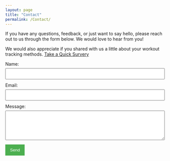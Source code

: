 ```yaml
---
layout: page
title: "Contact"
permalink: /Contact/
---
```


If you have any questions, feedback, or just want to say hello, please reach out to us through the form below. We would love to hear from you!

We would also appreciate if you shared with us a little about your workout tracking methods. [Take a Quick Survery](/Quick-Survey)

<form id="contact-form" action="https://formsubmit.co/ravi@trax.fitness" method="POST" style="width: 100%; max-width: 600px; margin: auto;">
  <div style="margin-bottom: 10px;">
    <label for="name" style="display: block; margin-bottom: 5px;">Name:</label>
    <input type="text" id="name" name="name" required style="width: 100%; padding: 8px;"/>
  </div>
  
  <div style="margin-bottom: 10px;">
    <label for="email" style="display: block; margin-bottom: 5px;">Email:</label>
    <input type="email" id="email" name="email" required style="width: 100%; padding: 8px;"/>
  </div>
  
  <div style="margin-bottom: 10px;">
    <label for="message" style="display: block; margin-bottom: 5px;">Message:</label>
    <textarea id="message" name="message" rows="5" required style="width: 100%; padding: 8px;"></textarea>
  </div>
  
  <!-- Next to thank you page-->
  <input type="hidden" name="_next" value="https://trax.fitness/Thanks">

  <!-- Hidden reCAPTCHA token field -->
  <input type="hidden" name="recaptcha_response" id="recaptchaResponse">

  <button type="submit" style="padding: 10px 15px; background-color: #4CAF50; color: white; border: none; cursor: pointer;">Send</button>
</form>

<!-- Google reCAPTCHA v3 Script -->
<script src="https://www.google.com/recaptcha/api.js?render=6LcV31EqAAAAAJNUKNpNG8rnufwfm5R5rhdGalxU"></script>

<script>
  grecaptcha.ready(function() {
    grecaptcha.execute('6LcV31EqAAAAAJNUKNpNG8rnufwfm5R5rhdGalxU', {action: 'submit'}).then(function(token) {
      // Add the token to the hidden input field
      document.getElementById('recaptchaResponse').value = token;
    });
  });
</script>
